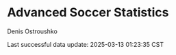 # Advanced Soccer Statistics
Denis Ostroushko

<!-- gfm -->

Last successful data update: 2025-03-13 01:23:35 CST
